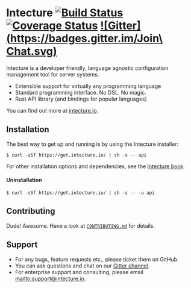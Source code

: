 # Intecture [![Build Status](https://travis-ci.org/intecture/api.svg?branch=master)](https://travis-ci.org/intecture/api) [![Coverage Status](https://coveralls.io/repos/github/Intecture/api/badge.svg?branch=master)](https://coveralls.io/github/Intecture/api?branch=master) [![Gitter](https://badges.gitter.im/Join\ Chat.svg)](https://gitter.im/intecture/Lobby)

Intecture is a developer friendly, language agnostic configuration management tool for server systems.

* Extensible support for virtually any programming language
* Standard programming interface. No DSL. No magic.
* Rust API library (and bindings for popular languages)

You can find out more at [intecture.io](https://intecture.io).

## Installation

The best way to get up and running is by using the Intecture installer:

```
$ curl -sSf https://get.intecture.io/ | sh -s -- api
```

For other installation options and dependencies, see the [Intecture book](https://intecture.io/book/rust/ch05-02-01-reference-api-installation.html).

#### Uninstallation

```
$ curl -sSf https://get.intecture.io/ | sh -s -- -u api
```

## Contributing

Dude! Awesome. Have a look at [`CONTRIBUTING.md`](CONTRIBUTING.md) for details.

## Support

- For any bugs, feature requests etc., please ticket them on GitHub.
- You can ask questions and chat on our [Gitter channel](https://gitter.im/intecture/Lobby).
- For enterprise support and consulting, please email <mailto:support@intecture.io>.
